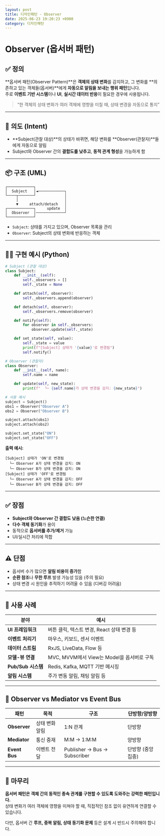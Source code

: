 ```yaml
---
layout: post
title: 디자인패턴 - Observer
date: 2025-06-23 19:20:23 +0900
category: 디자인패턴
---
```

# Observer (옵서버 패턴)

## ✅ 정의

**옵서버 패턴(Observer Pattern)**은 **객체의 상태 변화**를 감지하고, 그 변화를 **의존하고 있는 객체들(옵서버)**에게 **자동으로 알림을 보내는 행위 패턴**입니다.  
주로 **이벤트 기반 시스템**이나 **UI**, **실시간 데이터 반응**이 필요한 경우에 사용됩니다.

> “한 객체의 상태 변화가 여러 객체에 영향을 미칠 때, 상태 변경을 자동으로 통지”

---

## 🎯 의도 (Intent)

- **Subject(관찰 대상)**의 상태가 바뀌면, 해당 변화를 **Observer(관찰자)**들에게 자동으로 알림
- Subject와 Observer 간의 **결합도를 낮추고**, **동적 관계 형성**을 가능하게 함

---

## 📦 구조 (UML)

```
┌────────────┐
│  Subject   │◄────────────┐
└────┬───────┘             │
     │                     │
     ▼     attach/detach   │
┌────────────┐     update  │
│  Observer  │─────────────┘
└────────────┘
```

- `Subject`: 상태를 가지고 있으며, Observer 목록을 관리
- `Observer`: Subject의 상태 변화에 반응하는 객체

---

## 🧑‍💻 구현 예시 (Python)

```python
# Subject (관찰 대상)
class Subject:
    def __init__(self):
        self._observers = []
        self._state = None

    def attach(self, observer):
        self._observers.append(observer)

    def detach(self, observer):
        self._observers.remove(observer)

    def notify(self):
        for observer in self._observers:
            observer.update(self._state)

    def set_state(self, value):
        self._state = value
        print(f"[Subject] 상태가 '{value}'로 변경됨")
        self.notify()

# Observer (관찰자)
class Observer:
    def __init__(self, name):
        self.name = name

    def update(self, new_state):
        print(f"  └─ {self.name}가 상태 변경을 감지: {new_state}")

# 사용 예시
subject = Subject()
obs1 = Observer("Observer A")
obs2 = Observer("Observer B")

subject.attach(obs1)
subject.attach(obs2)

subject.set_state("ON")
subject.set_state("OFF")
```

**출력 예시:**
```
[Subject] 상태가 'ON'로 변경됨
  └─ Observer A가 상태 변경을 감지: ON
  └─ Observer B가 상태 변경을 감지: ON
[Subject] 상태가 'OFF'로 변경됨
  └─ Observer A가 상태 변경을 감지: OFF
  └─ Observer B가 상태 변경을 감지: OFF
```

---

## ✅ 장점

- **Subject와 Observer 간 결합도 낮음 (느슨한 연결)**
- **다수 객체 동기화**가 용이
- 동적으로 **옵서버를 추가/제거** 가능
- UI/실시간 처리에 적합

---

## ⚠️ 단점

- 옵서버 수가 많으면 **알림 비용이 증가**함
- **순환 참조**나 **무한 루프** 발생 가능성 있음 (주의 필요)
- 상태 변경 시 원인을 추적하기 어려울 수 있음 (디버깅 어려움)

---

## 📌 사용 사례

| 분야 | 예시 |
|------|------|
| **UI 프레임워크** | 버튼 클릭, 텍스트 변경, React 상태 변경 등 |
| **이벤트 처리기** | 마우스, 키보드, 센서 이벤트 |
| **데이터 스트림** | RxJS, LiveData, Flow 등 |
| **모델-뷰 연결** | MVC, MVVM에서 View는 Model을 옵서버로 구독 |
| **Pub/Sub 시스템** | Redis, Kafka, MQTT 기반 메시징 |
| **알림 시스템** | 주가 변동 알림, 채팅 알림 등

---

## 🧠 Observer vs Mediator vs Event Bus

| 패턴       | 목적 | 구조 | 단방향/양방향 |
|------------|------|------|----------------|
| **Observer** | 상태 변화 알림 | 1:N 관계 | 단방향 |
| **Mediator** | 통신 중재 | M:M → 1:M:M | 양방향 |
| **Event Bus** | 이벤트 전달 | Publisher → Bus → Subscriber | 단방향 (중앙 집중)

---

## 🧠 마무리

**옵서버 패턴은 객체 간의 동적인 종속 관계를 구현할 수 있도록 도와주는 강력한 패턴입니다.**  
상태 변화가 여러 객체에 영향을 미쳐야 할 때, 직접적인 참조 없이 유연하게 연결할 수 있습니다.

다만, 옵서버 간 **루프, 중복 알림, 상태 동기화 문제** 등은 설계 시 반드시 주의해야 합니다.